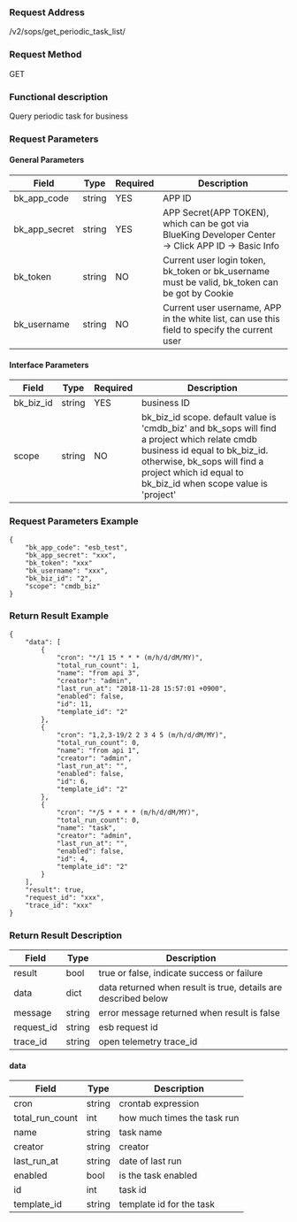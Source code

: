 ### Request Address

/v2/sops/get_periodic_task_list/

### Request Method

GET

### Functional description

Query periodic task for business

### Request Parameters

#### General Parameters

|   Field         |  Type       | Required |  Description    |
|-----------------|-------------|---------|------------------|
|   bk_app_code   |   string    |   YES    |  APP ID |
|   bk_app_secret |   string    |   YES    |  APP Secret(APP TOKEN), which can be got via BlueKing Developer Center -> Click APP ID -> Basic Info |
|   bk_token      |   string    |   NO     |  Current user login token, bk_token or bk_username must be valid, bk_token can be got by Cookie      |
|   bk_username   |   string    |   NO     |  Current user username, APP in the white list, can use this field to specify the current user        |

#### Interface Parameters

| Field          |  Type       | Required   |  Description             |
|---------------|------------|--------|------------------|
|   bk_biz_id    |   string     |   YES   |  business ID |
| scope | string | NO | bk_biz_id scope. default value is 'cmdb_biz' and bk_sops will find a project which relate cmdb business id equal to bk_biz_id. otherwise, bk_sops will find a project which id equal to bk_biz_id when scope value is 'project'|

### Request Parameters Example

```
{
    "bk_app_code": "esb_test",
    "bk_app_secret": "xxx",
    "bk_token": "xxx"
    "bk_username": "xxx",
    "bk_biz_id": "2",
    "scope": "cmdb_biz"
}
```

### Return Result Example

```
{
    "data": [
        {
            "cron": "*/1 15 * * * (m/h/d/dM/MY)",
            "total_run_count": 1,
            "name": "from api 3",
            "creator": "admin",
            "last_run_at": "2018-11-28 15:57:01 +0900",
            "enabled": false,
            "id": 11,
            "template_id": "2"
        },
        {
            "cron": "1,2,3-19/2 2 3 4 5 (m/h/d/dM/MY)",
            "total_run_count": 0,
            "name": "from api 1",
            "creator": "admin",
            "last_run_at": "",
            "enabled": false,
            "id": 6,
            "template_id": "2"
        },
        {
            "cron": "*/5 * * * * (m/h/d/dM/MY)",
            "total_run_count": 0,
            "name": "task",
            "creator": "admin",
            "last_run_at": "",
            "enabled": false,
            "id": 4,
            "template_id": "2"
        }
    ],
    "result": true,
    "request_id": "xxx",
    "trace_id": "xxx"
}
```

### Return Result Description

| Field      | Type      | Description      |
|-----------|----------|-----------|
|  result   |    bool    |      true or false, indicate success or failure                      |
|  data     |    dict    |      data returned when result is true, details are described below  |
|  message  |    string  |      error message returned when result is false                     |
|  request_id     |    string  | esb request id             |
|  trace_id     |    string  | open telemetry trace_id        |

#### data

| Field      | Type      | Description      |
| ------------ | ---------- | ------------------------------ |
|  cron      |    string    |      crontab expression    |
|  total_run_count      |    int    |    how much times the task run   |
|  name      |    string    |    task name   |
|  creator      |    string    |    creator   |
|  last_run_at      |    string    |    date of last run   |
|  enabled      |    bool    |   is the task enabled   |
|  id      |    int    |    task id   |
|  template_id      |    string    |    template id for the task   |
